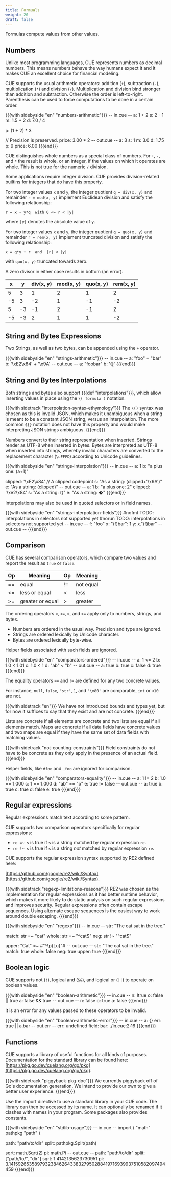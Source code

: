 ```yaml
---
title: Formuals
weight: 20
draft: false
---
```


Formulas compute values from other values.

## Numbers

Unlike most programming languages, CUE represents numbers as decimal numbers.
This means numbers behave the way humans expect it
and it makes CUE an excellent choice for financial modeling.

CUE supports the usual arithmetic operators: addition (`+`), subtraction (`-`), multiplication (`*`) and division (`/`).
Multiplication and division bind stronger than addition and subtraction.
Otherwise the order is left-to-right.
Parenthesis can be used to force computations to be done in a certain order.

{{{with sidebyside "en" "numbers-arithmetic"}}}
-- in.cue --
a: 1 + 2
s: 2 - 1
m: 1.5 * 2
d: 7.0 / 4

p: (1 + 2) * 3

// Precision is preserved.
price: 3.00 * 2
-- out.cue --
a:     3
s:     1
m:     3.0
d:     1.75
p:     9
price: 6.00
{{{end}}}

CUE distinguishes whole numbers as a special class of numbers.
For `+`, `-`, and `*` the result is whole, or an integer, if the values on which it operates are whole.
This is not true for the numeric `/` division.

Some applications require integer division.
CUE provides division-related builtins for integers that do have this property.

For two integer values `x` and `y`,
the integer quotient `q = div(x, y)` and remainder `r = mod(x, y)`
implement Euclidean division and satisfy the following relationship:

```
r = x - y*q  with 0 <= r < |y|
```

where `|y|` denotes the absolute value of `y`.

For two integer values `x` and `y`,
the integer quotient `q = quo(x, y)` and remainder `r = rem(x, y)`
implement truncated division and satisfy the following relationship:

```
x = q*y + r  and  |r| < |y|
```

with `quo(x, y)` truncated towards zero.

A zero divisor in either case results in bottom (an error).

| x | y | div(x, y) | mod(x, y) | quo(x, y) | rem(x, y) |
| --- | --- | --- | --- | --- | --- |
| 5 | 3 | 1 | 2 | 1 | 2 |
| -5 | 3 | -2 | 1 | -1 | -2 |
| 5 | -3 | -1 | 2 | -1 | 2 |
| -5 | -3 | 2 | 1 | 1 | -2 |

## String and Bytes Expressions

Two Strings, as well as two bytes, can be appended using the `+` operator.

{{{with sidebyside "en" "strings-arithmetic"}}}
-- in.cue --
a: "foo" + "bar"
b: '\xE2\x84' + '\x9A'
-- out.cue --
a: "foobar"
b: 'ℚ'
{{{end}}}

## String and Bytes Interpolations

Both strings and bytes also support {{{def "interpolations"}}}, which allow inserting values in place using the `\( formula )` notation.

{{{with sidetrack "interpolation-syntax-ethymology"}}}
The `\()` syntax was chosen as this is invalid JSON, which makes it unambiguous when a string is meant to be a constant JSON string, versus an interpolation.
The more common `${}` notation does not have this property and would make interpreting JSON strings ambiguous.
{{{end}}}

Numbers convert to their string representation when inserted.
Strings render as UTF-8 when inserted in bytes.
Bytes are interpreted as UTF-8 when inserted into strings,
whereby invalid characters are converted to the replacement character (`\uFFFD`)
according to Unicode guidelines.

{{{with sidebyside "en" "strings-interpolation"}}}
-- in.cue --
a: 1
b: "a plus one: \(a+1)"

clipped: '\xE2\x84' // A clipped codepoint
s:       "As a string: \(clipped+'\x9A')"
e:       "As a string: \(clipped)"
-- out.cue --
a:       1
b:       "a plus one: 2"
clipped: '\xe2\x84'
s:       "As a string: ℚ"
e:       "As a string: �"
{{{end}}}

Interpolations may also be used in quoted selectors or in field names.

{{{with sidebyside "en" "strings-interpolation-fields"}}}
#nofmt TODO: interpolations in selectors not supported yet
#norun TODO: interpolations in selectors not supported yet
-- in.cue --
f: "foo"
x: "\(f)bar": 1
y: x."\(f)bar"
-- out.cue --
{{{end}}}

## Comparison

CUE has several comparison operators,
which compare two values and report the result as `true` or `false`.

| Op | Meaning | Op | Meaning |
| --- | --- | --- | --- |
| == | equal | != | not equal |
| <= | less or equal | < | less |
| >= | greater or equal | > | greater |

The ordering operators `<`, `<=`, `>`, and `>=` apply only to numbers, strings, and bytes.

- Numbers are ordered in the usual way. Precision and type are ignored.
- Strings are ordered lexically by Unicode character.
- Bytes are ordered lexically byte-wise.

Helper fields associated with such fields are ignored.

{{{with sidebyside "en" "comparators-ordered"}}}
-- in.cue --
a: 1 <= 2
b: 1.0 < 1.01
c: 1.0 < 1
d: "ab" < "b"
-- out.cue --
a: true
b: true
c: false
d: true
{{{end}}}

The equality operators `==` and `!=` are defined for any two concrete values.

For instance, `null`, `false`, `"str"`, `1`, and `'\x80'` are comparable, `int` or `<10` are not.

{{{with sidetrack "en"}}}
We have not introduced bounds and types yet, but for now it suffices to say that they exist and are not concrete.
{{{end}}}

Lists are concrete if all elements are concrete and two lists are equal if all elements match.
Maps are concrete if all data fields have concrete values and two maps are equal if they have the same set of data fields with matching values.

{{{with sidetrack "not-counting-constraints"}}}
Field constraints do not have to be concrete as they only apply in the presence of an actual field.
{{{end}}}

Helper fields, like `#foo` and `_foo` are ignored for comparison.

{{{with sidebyside "en" "comparators-equality"}}}
-- in.cue --
a: 1 != 2
b: 1.0 == 1.000
c: 1 == 1.000
d: "ab" == "b"
e: true != false
-- out.cue --
a: true
b: true
c: true
d: false
e: true
{{{end}}}

<!-- TODO

We could consider `===` for structural equivalence

-->

## Regular expressions

Regular expressions match text according to some pattern.

CUE supports two comparison operators specifically for regular expressions:

- `re =~ s` is true if `s` is a string matched by regular expression `re`.
- `re !~ s` is true if `s` is a string _not_ matched by regular expression `re`.

CUE supports the regular expression syntax supported by RE2 defined here:

[https://github.com/google/re2/wiki/Syntax](https://github.com/google/re2/wiki/Syntax).

{{{with sidetrack "regexp-limitations-reasons"}}}
RE2 was chosen as the implementation for regular expressions as it has better runtime behavior,
which makes it more likely to do static analysis on such regular expressions and
improves security.
Regular expressions often contain escape sequences.
Using alternate escape sequences is the easiest way to work around double escaping.
{{{end}}}

{{{with sidebyside "en" "regexp"}}}
-- in.cue --
str: "The cat sat in the tree."

match: str =~ "cat"
whole: str =~ "^cat$"
neg:   str !~ "^cat$"

upper: "Cat" =~ #"^\p{Lu}"#
-- out.cue --
str:   "The cat sat in the tree."
match: true
whole: false
neg:   true
upper: true
{{{end}}}

## Boolean logic

CUE supports not (`!`), logical and (`&&`), and logical or (`||`) to operate on boolean values.

{{{with sidebyside "en" "boolean-arithmetic"}}}
-- in.cue --
n: !true
o: false || true
a: false && true
-- out.cue --
n: false
o: true
a: false
{{{end}}}

It is an error for any values passed to these operators to be invalid.

{{{with sidebyside "en" "boolean-arithmetic-error"}}}
-- in.cue --
a: {}
err: true || a.bar
-- out.err --
err: undefined field: bar:
    ./in.cue:2:16
{{{end}}}

## Functions

CUE supports a library of useful functions for all kinds of purposes.
Documentation for the standard library can be found here: [https://pkg.go.dev/cuelang.org/go/pkg](https://pkg.go.dev/cuelang.org/go/pkg).

{{{with sidetrack "piggyback-pkg-doc"}}}
We currently piggyback off of Go's documentation generation.
We intend to provide our own to give a better user experience.
{{{end}}}

Use the import directive to use a standard library in your CUE code.
The library can then be accessed by its name.
It can optionally be renamed if it clashes with names in your program.
Some packages also provides constants.

{{{with sidebyside "en" "stdlib-usage"}}}
-- in.cue --
import (
	"math"
	pathpkg "path"
)

path:  "path/to/dir"
split: pathpkg.Split(path)

sqrt: math.Sqrt(2)
pi:   math.Pi
-- out.cue --
path: "path/to/dir"
split: ["path/to/", "dir"]
sqrt: 1.4142135623730951
pi:   3.14159265358979323846264338327950288419716939937510582097494459
{{{end}}}

<!--

Core Builtins
Built-in functions are predeclared. They are called like any other function.

Core builtins can be used without importing a package using either their name, or their name prefixed with `__`.
As CUE disallows field identifiers starting with `__`, the latter will never be shadowed.

`len(bytes | [] | {}): uint`

`len` computes the length for various kind of types.

- For bytes it returns the number of bytes.
- For lists it returns the number of elements.
- For maps it returns the number of data fields.

{{{with sidebyside "en" "core-builtin-len"}}}
#nofmt TODO: inside HTML comment
#norun TODO: inside HTML comment
-- in.cue --
a: len({a: 1, _b: 2}) // hidden fields do not count
b: len([1, 2, 3])
c: len(`abc`)

-- out.cue --
{{{end}}}

-->

<!--

splitting
cyclic only when splitting.
Kubernetes and hashicorp
mod1.A -> mod2.B -> mod1.C

-->

<!--

Should we allow the implicit import of “std”? This still doesn’t circumvent the shadowing issue, but may be clearer.

std.default(1, int)

`default(a: _, b: _): (*(a & b) | b)`

`default`: default values

CUE templates allow specifying default values.
For instance, specifies a default integral`1`, one could write

A disjunction allows marking its elements as default with an asterisk.

{{{with sidebyside "en" "composition-operator"}}}
#nofmt TODO: inside HTML comment
#norun TODO: inside HTML comment
-- in.cue --
a: int
a: *1
-- out.cue --
{{{end}}}


{{{with sidetrack}}}
Under the hood `default(a)` is rewritten to `*a | _` and `default(a, b) is rewritten to `*(a & b) | b`.
Both rewrites are a specific use of a CUE {{{reference "enum"}}} with default marker.
The term `a & b` is to ensure that the default value is of type `b`.
For instance, the value `1` can be interpreted as both a `number` or an `int`.
{{{end}}}
-->

